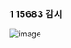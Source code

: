 <!--
https://github.com/audxo112/kotlin-algorithm/issues/11
-->
### 1 15683 감시
![image](https://user-images.githubusercontent.com/9216335/212612913-cee2ffc4-e843-47a9-b920-1db10ef34811.png)
